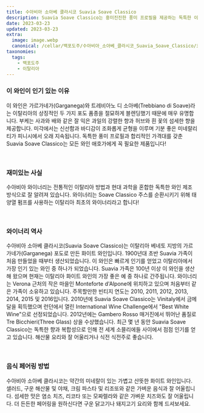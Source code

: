 ```yaml
---
title: 수아비아 소아베 클라시코 Suavia Soave Classico
description: Suavia Soave Classico는 흥미진진한 풍미 프로필을 제공하는 독특한 이탈리아 화이트 와인입니다. 가르가네가(Garganega) 포도로 만든 이 와인은 시트러스, 아몬드, 플로럴 노트의 독특하고 향긋한 코를 제공합니다. 밝은 산미와 풍부한 질감으로 해산물 요리나 아페리티프와 잘 어울립니다. 매일 마시는 와인을 찾든 친구와 함께 나눌 특별한 와인을 찾든 관계없이 고유한 특성과 복합성을 즐기십시오.
date: 2023-03-23
updated: 2023-03-23
extra:
  image: image.webp
  canonical: /cellar/백포도주/수아비아_소아베_클라시코_Suavia_Soave_Classico/index.md
taxonomies:
  tags: 
    - 백포도주
    - 이탈리아
---
```


### 이 와인이 인기 있는 이유

이 와인은 가르가네가(Garganega)와 트레비아노 디 소아베(Trebbiano di Soave)라는 이탈리아의 상징적인 두 가지 포도 품종을 절묘하게 블렌딩했기 때문에 매우 유명합니다. 부케는 사과와 배와 같은 잘 익은 과일의 강렬한 향과 허브와 흰 꽃의 섬세한 향을 제공합니다. 미각에서는 신선함과 바디감이 조화롭게 균형을 이루며 기분 좋은 미네랄리티가 피니시에서 오래 지속됩니다. 독특한 풍미 프로필과 합리적인 가격대를 갖춘 Suavia Soave Classico는 모든 와인 애호가에게 꼭 필요한 제품입니다!

&nbsp;  

### 재미있는 사실

수아비아 와이너리는 전통적인 이탈리아 방법과 현대 과학을 혼합한 독특한 와인 제조 방식으로 잘 알려져 있습니다. 와이너리는 Soave Classico 주스를 순환시키기 위해 태양열 펌프를 사용하는 이탈리아 최초의 와이너리라고 합니다!

&nbsp;  

### 와이너리 역사

수아비아 소아베 클라시코(Suavia Soave Classico)는 이탈리아 베네토 지방의 가르가네가(Garganega) 포도로 만든 화이트 와인입니다. 1900년대 초반 Suavia 가족이 처음 만들었을 때부터 생산되었습니다. 이 와인은 빠르게 인기를 얻었고 이탈리아에서 가장 인기 있는 와인 중 하나가 되었습니다. Suavia 가족은 100년 이상 이 와인을 생산해 왔으며 현재는 이탈리아 화이트 와인의 가장 좋은 예 중 하나로 간주됩니다. 와이너리는 Verona 근처의 작은 마을인 Monteforte d'Alpone에 위치하고 있으며 처음부터 같은 가족이 소유하고 있습니다. 주목할만한 빈티지 연도는 2010, 2011, 2012, 2013, 2014, 2015 및 2016입니다. 2010년에 Suavia Soave Classico는 Vinitaly에서 금메달을 획득했으며 런던에서 열린 International Wine Challenge에서 &quot;Best White Wine&quot;으로 선정되었습니다. 2012년에는 Gambero Rosso 매거진에서 뛰어난 품질로 Tre Bicchieri(Three Glass) 상을 수상했습니다. 최근 몇 년 동안 Suavia Soave Classico는 독특한 향과 복합성으로 인해 전 세계 소믈리에들 사이에서 점점 인기를 얻고 있습니다. 해산물 요리와 잘 어울리거나 식전 식전주로 좋습니다.

&nbsp;  

### 음식 페어링 방법

수아비아 소아베 클라시코는 약간의 미네랄이 있는 가볍고 산뜻한 화이트 와인입니다. 샐러드, 구운 해산물 및 야채, 크림 파스타 및 리조또와 같은 가벼운 음식과 잘 어울립니다. 섬세한 맛은 염소 치즈, 리코타 또는 모짜렐라와 같은 가벼운 치즈와도 잘 어울립니다. 더 든든한 페어링을 원하신다면 구운 닭고기나 돼지고기 요리와 함께 드셔보세요.

&nbsp;  

